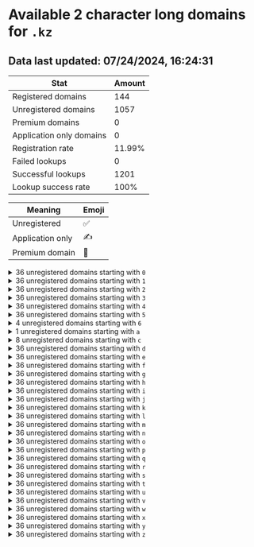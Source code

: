 # Available 2 character long domains for `.kz`

## Data last updated: 07/24/2024, 16:24:31

|Stat|Amount|
|--|--|
|Registered domains|144|
|Unregistered domains|1057|
|Premium domains|0|
|Application only domains|0|
|Registration rate|11.99%|
|Failed lookups|0|
|Successful lookups|1201|
|Lookup success rate|100%|


|Meaning|Emoji|
|--|--|
|Unregistered|:white_check_mark:|
|Application only|:writing_hand:|
|Premium domain|:gem:|

<details>
<summary>36 unregistered domains starting with <bold><code>0</code></bold></summary>

|Type|Domain|
|--|--|
|:white_check_mark:|`00.kz`|
|:white_check_mark:|`01.kz`|
|:white_check_mark:|`02.kz`|
|:white_check_mark:|`03.kz`|
|:white_check_mark:|`04.kz`|
|:white_check_mark:|`05.kz`|
|:white_check_mark:|`06.kz`|
|:white_check_mark:|`07.kz`|
|:white_check_mark:|`08.kz`|
|:white_check_mark:|`09.kz`|
|:white_check_mark:|`0a.kz`|
|:white_check_mark:|`0b.kz`|
|:white_check_mark:|`0c.kz`|
|:white_check_mark:|`0d.kz`|
|:white_check_mark:|`0e.kz`|
|:white_check_mark:|`0f.kz`|
|:white_check_mark:|`0g.kz`|
|:white_check_mark:|`0h.kz`|
|:white_check_mark:|`0i.kz`|
|:white_check_mark:|`0j.kz`|
|:white_check_mark:|`0k.kz`|
|:white_check_mark:|`0l.kz`|
|:white_check_mark:|`0m.kz`|
|:white_check_mark:|`0n.kz`|
|:white_check_mark:|`0o.kz`|
|:white_check_mark:|`0p.kz`|
|:white_check_mark:|`0q.kz`|
|:white_check_mark:|`0r.kz`|
|:white_check_mark:|`0s.kz`|
|:white_check_mark:|`0t.kz`|
|:white_check_mark:|`0u.kz`|
|:white_check_mark:|`0v.kz`|
|:white_check_mark:|`0w.kz`|
|:white_check_mark:|`0x.kz`|
|:white_check_mark:|`0y.kz`|
|:white_check_mark:|`0z.kz`|
</details>
<details>
<summary>36 unregistered domains starting with <bold><code>1</code></bold></summary>

|Type|Domain|
|--|--|
|:white_check_mark:|`10.kz`|
|:white_check_mark:|`11.kz`|
|:white_check_mark:|`12.kz`|
|:white_check_mark:|`13.kz`|
|:white_check_mark:|`14.kz`|
|:white_check_mark:|`15.kz`|
|:white_check_mark:|`16.kz`|
|:white_check_mark:|`17.kz`|
|:white_check_mark:|`18.kz`|
|:white_check_mark:|`19.kz`|
|:white_check_mark:|`1a.kz`|
|:white_check_mark:|`1b.kz`|
|:white_check_mark:|`1c.kz`|
|:white_check_mark:|`1d.kz`|
|:white_check_mark:|`1e.kz`|
|:white_check_mark:|`1f.kz`|
|:white_check_mark:|`1g.kz`|
|:white_check_mark:|`1h.kz`|
|:white_check_mark:|`1i.kz`|
|:white_check_mark:|`1j.kz`|
|:white_check_mark:|`1k.kz`|
|:white_check_mark:|`1l.kz`|
|:white_check_mark:|`1m.kz`|
|:white_check_mark:|`1n.kz`|
|:white_check_mark:|`1o.kz`|
|:white_check_mark:|`1p.kz`|
|:white_check_mark:|`1q.kz`|
|:white_check_mark:|`1r.kz`|
|:white_check_mark:|`1s.kz`|
|:white_check_mark:|`1t.kz`|
|:white_check_mark:|`1u.kz`|
|:white_check_mark:|`1v.kz`|
|:white_check_mark:|`1w.kz`|
|:white_check_mark:|`1x.kz`|
|:white_check_mark:|`1y.kz`|
|:white_check_mark:|`1z.kz`|
</details>
<details>
<summary>36 unregistered domains starting with <bold><code>2</code></bold></summary>

|Type|Domain|
|--|--|
|:white_check_mark:|`20.kz`|
|:white_check_mark:|`21.kz`|
|:white_check_mark:|`22.kz`|
|:white_check_mark:|`23.kz`|
|:white_check_mark:|`24.kz`|
|:white_check_mark:|`25.kz`|
|:white_check_mark:|`26.kz`|
|:white_check_mark:|`27.kz`|
|:white_check_mark:|`28.kz`|
|:white_check_mark:|`29.kz`|
|:white_check_mark:|`2a.kz`|
|:white_check_mark:|`2b.kz`|
|:white_check_mark:|`2c.kz`|
|:white_check_mark:|`2d.kz`|
|:white_check_mark:|`2e.kz`|
|:white_check_mark:|`2f.kz`|
|:white_check_mark:|`2g.kz`|
|:white_check_mark:|`2h.kz`|
|:white_check_mark:|`2i.kz`|
|:white_check_mark:|`2j.kz`|
|:white_check_mark:|`2k.kz`|
|:white_check_mark:|`2l.kz`|
|:white_check_mark:|`2m.kz`|
|:white_check_mark:|`2n.kz`|
|:white_check_mark:|`2o.kz`|
|:white_check_mark:|`2p.kz`|
|:white_check_mark:|`2q.kz`|
|:white_check_mark:|`2r.kz`|
|:white_check_mark:|`2s.kz`|
|:white_check_mark:|`2t.kz`|
|:white_check_mark:|`2u.kz`|
|:white_check_mark:|`2v.kz`|
|:white_check_mark:|`2w.kz`|
|:white_check_mark:|`2x.kz`|
|:white_check_mark:|`2y.kz`|
|:white_check_mark:|`2z.kz`|
</details>
<details>
<summary>36 unregistered domains starting with <bold><code>3</code></bold></summary>

|Type|Domain|
|--|--|
|:white_check_mark:|`30.kz`|
|:white_check_mark:|`31.kz`|
|:white_check_mark:|`32.kz`|
|:white_check_mark:|`33.kz`|
|:white_check_mark:|`34.kz`|
|:white_check_mark:|`35.kz`|
|:white_check_mark:|`36.kz`|
|:white_check_mark:|`37.kz`|
|:white_check_mark:|`38.kz`|
|:white_check_mark:|`39.kz`|
|:white_check_mark:|`3a.kz`|
|:white_check_mark:|`3b.kz`|
|:white_check_mark:|`3c.kz`|
|:white_check_mark:|`3d.kz`|
|:white_check_mark:|`3e.kz`|
|:white_check_mark:|`3f.kz`|
|:white_check_mark:|`3g.kz`|
|:white_check_mark:|`3h.kz`|
|:white_check_mark:|`3i.kz`|
|:white_check_mark:|`3j.kz`|
|:white_check_mark:|`3k.kz`|
|:white_check_mark:|`3l.kz`|
|:white_check_mark:|`3m.kz`|
|:white_check_mark:|`3n.kz`|
|:white_check_mark:|`3o.kz`|
|:white_check_mark:|`3p.kz`|
|:white_check_mark:|`3q.kz`|
|:white_check_mark:|`3r.kz`|
|:white_check_mark:|`3s.kz`|
|:white_check_mark:|`3t.kz`|
|:white_check_mark:|`3u.kz`|
|:white_check_mark:|`3v.kz`|
|:white_check_mark:|`3w.kz`|
|:white_check_mark:|`3x.kz`|
|:white_check_mark:|`3y.kz`|
|:white_check_mark:|`3z.kz`|
</details>
<details>
<summary>36 unregistered domains starting with <bold><code>4</code></bold></summary>

|Type|Domain|
|--|--|
|:white_check_mark:|`40.kz`|
|:white_check_mark:|`41.kz`|
|:white_check_mark:|`42.kz`|
|:white_check_mark:|`43.kz`|
|:white_check_mark:|`44.kz`|
|:white_check_mark:|`45.kz`|
|:white_check_mark:|`46.kz`|
|:white_check_mark:|`47.kz`|
|:white_check_mark:|`48.kz`|
|:white_check_mark:|`49.kz`|
|:white_check_mark:|`4a.kz`|
|:white_check_mark:|`4b.kz`|
|:white_check_mark:|`4c.kz`|
|:white_check_mark:|`4d.kz`|
|:white_check_mark:|`4e.kz`|
|:white_check_mark:|`4f.kz`|
|:white_check_mark:|`4g.kz`|
|:white_check_mark:|`4h.kz`|
|:white_check_mark:|`4i.kz`|
|:white_check_mark:|`4j.kz`|
|:white_check_mark:|`4k.kz`|
|:white_check_mark:|`4l.kz`|
|:white_check_mark:|`4m.kz`|
|:white_check_mark:|`4n.kz`|
|:white_check_mark:|`4o.kz`|
|:white_check_mark:|`4p.kz`|
|:white_check_mark:|`4q.kz`|
|:white_check_mark:|`4r.kz`|
|:white_check_mark:|`4s.kz`|
|:white_check_mark:|`4t.kz`|
|:white_check_mark:|`4u.kz`|
|:white_check_mark:|`4v.kz`|
|:white_check_mark:|`4w.kz`|
|:white_check_mark:|`4x.kz`|
|:white_check_mark:|`4y.kz`|
|:white_check_mark:|`4z.kz`|
</details>
<details>
<summary>36 unregistered domains starting with <bold><code>5</code></bold></summary>

|Type|Domain|
|--|--|
|:white_check_mark:|`50.kz`|
|:white_check_mark:|`51.kz`|
|:white_check_mark:|`52.kz`|
|:white_check_mark:|`53.kz`|
|:white_check_mark:|`54.kz`|
|:white_check_mark:|`55.kz`|
|:white_check_mark:|`56.kz`|
|:white_check_mark:|`57.kz`|
|:white_check_mark:|`58.kz`|
|:white_check_mark:|`59.kz`|
|:white_check_mark:|`5a.kz`|
|:white_check_mark:|`5b.kz`|
|:white_check_mark:|`5c.kz`|
|:white_check_mark:|`5d.kz`|
|:white_check_mark:|`5e.kz`|
|:white_check_mark:|`5f.kz`|
|:white_check_mark:|`5g.kz`|
|:white_check_mark:|`5h.kz`|
|:white_check_mark:|`5i.kz`|
|:white_check_mark:|`5j.kz`|
|:white_check_mark:|`5k.kz`|
|:white_check_mark:|`5l.kz`|
|:white_check_mark:|`5m.kz`|
|:white_check_mark:|`5n.kz`|
|:white_check_mark:|`5o.kz`|
|:white_check_mark:|`5p.kz`|
|:white_check_mark:|`5q.kz`|
|:white_check_mark:|`5r.kz`|
|:white_check_mark:|`5s.kz`|
|:white_check_mark:|`5t.kz`|
|:white_check_mark:|`5u.kz`|
|:white_check_mark:|`5v.kz`|
|:white_check_mark:|`5w.kz`|
|:white_check_mark:|`5x.kz`|
|:white_check_mark:|`5y.kz`|
|:white_check_mark:|`5z.kz`|
</details>
<details>
<summary>4 unregistered domains starting with <bold><code>6</code></bold></summary>

|Type|Domain|
|--|--|
|:white_check_mark:|`6a.kz`|
|:white_check_mark:|`6b.kz`|
|:white_check_mark:|`6c.kz`|
|:white_check_mark:|`6d.kz`|
</details>
<details>
<summary>1 unregistered domains starting with <bold><code>a</code></bold></summary>

|Type|Domain|
|--|--|
|:white_check_mark:|`af.kz`|
</details>
<details>
<summary>8 unregistered domains starting with <bold><code>c</code></bold></summary>

|Type|Domain|
|--|--|
|:white_check_mark:|`c2.kz`|
|:white_check_mark:|`c3.kz`|
|:white_check_mark:|`c4.kz`|
|:white_check_mark:|`c5.kz`|
|:white_check_mark:|`c6.kz`|
|:white_check_mark:|`c7.kz`|
|:white_check_mark:|`c8.kz`|
|:white_check_mark:|`c9.kz`|
</details>
<details>
<summary>36 unregistered domains starting with <bold><code>d</code></bold></summary>

|Type|Domain|
|--|--|
|:white_check_mark:|`d0.kz`|
|:white_check_mark:|`d1.kz`|
|:white_check_mark:|`d2.kz`|
|:white_check_mark:|`d3.kz`|
|:white_check_mark:|`d4.kz`|
|:white_check_mark:|`d5.kz`|
|:white_check_mark:|`d6.kz`|
|:white_check_mark:|`d7.kz`|
|:white_check_mark:|`d8.kz`|
|:white_check_mark:|`d9.kz`|
|:white_check_mark:|`da.kz`|
|:white_check_mark:|`db.kz`|
|:white_check_mark:|`dc.kz`|
|:white_check_mark:|`dd.kz`|
|:white_check_mark:|`de.kz`|
|:white_check_mark:|`df.kz`|
|:white_check_mark:|`dg.kz`|
|:white_check_mark:|`dh.kz`|
|:white_check_mark:|`di.kz`|
|:white_check_mark:|`dj.kz`|
|:white_check_mark:|`dk.kz`|
|:white_check_mark:|`dl.kz`|
|:white_check_mark:|`dm.kz`|
|:white_check_mark:|`dn.kz`|
|:white_check_mark:|`do.kz`|
|:white_check_mark:|`dp.kz`|
|:white_check_mark:|`dq.kz`|
|:white_check_mark:|`dr.kz`|
|:white_check_mark:|`ds.kz`|
|:white_check_mark:|`dt.kz`|
|:white_check_mark:|`du.kz`|
|:white_check_mark:|`dv.kz`|
|:white_check_mark:|`dw.kz`|
|:white_check_mark:|`dx.kz`|
|:white_check_mark:|`dy.kz`|
|:white_check_mark:|`dz.kz`|
</details>
<details>
<summary>36 unregistered domains starting with <bold><code>e</code></bold></summary>

|Type|Domain|
|--|--|
|:white_check_mark:|`e0.kz`|
|:white_check_mark:|`e1.kz`|
|:white_check_mark:|`e2.kz`|
|:white_check_mark:|`e3.kz`|
|:white_check_mark:|`e4.kz`|
|:white_check_mark:|`e5.kz`|
|:white_check_mark:|`e6.kz`|
|:white_check_mark:|`e7.kz`|
|:white_check_mark:|`e8.kz`|
|:white_check_mark:|`e9.kz`|
|:white_check_mark:|`ea.kz`|
|:white_check_mark:|`eb.kz`|
|:white_check_mark:|`ec.kz`|
|:white_check_mark:|`ed.kz`|
|:white_check_mark:|`ee.kz`|
|:white_check_mark:|`ef.kz`|
|:white_check_mark:|`eg.kz`|
|:white_check_mark:|`eh.kz`|
|:white_check_mark:|`ei.kz`|
|:white_check_mark:|`ej.kz`|
|:white_check_mark:|`ek.kz`|
|:white_check_mark:|`el.kz`|
|:white_check_mark:|`em.kz`|
|:white_check_mark:|`en.kz`|
|:white_check_mark:|`eo.kz`|
|:white_check_mark:|`ep.kz`|
|:white_check_mark:|`eq.kz`|
|:white_check_mark:|`er.kz`|
|:white_check_mark:|`es.kz`|
|:white_check_mark:|`et.kz`|
|:white_check_mark:|`eu.kz`|
|:white_check_mark:|`ev.kz`|
|:white_check_mark:|`ew.kz`|
|:white_check_mark:|`ex.kz`|
|:white_check_mark:|`ey.kz`|
|:white_check_mark:|`ez.kz`|
</details>
<details>
<summary>36 unregistered domains starting with <bold><code>f</code></bold></summary>

|Type|Domain|
|--|--|
|:white_check_mark:|`f0.kz`|
|:white_check_mark:|`f1.kz`|
|:white_check_mark:|`f2.kz`|
|:white_check_mark:|`f3.kz`|
|:white_check_mark:|`f4.kz`|
|:white_check_mark:|`f5.kz`|
|:white_check_mark:|`f6.kz`|
|:white_check_mark:|`f7.kz`|
|:white_check_mark:|`f8.kz`|
|:white_check_mark:|`f9.kz`|
|:white_check_mark:|`fa.kz`|
|:white_check_mark:|`fb.kz`|
|:white_check_mark:|`fc.kz`|
|:white_check_mark:|`fd.kz`|
|:white_check_mark:|`fe.kz`|
|:white_check_mark:|`ff.kz`|
|:white_check_mark:|`fg.kz`|
|:white_check_mark:|`fh.kz`|
|:white_check_mark:|`fi.kz`|
|:white_check_mark:|`fj.kz`|
|:white_check_mark:|`fk.kz`|
|:white_check_mark:|`fl.kz`|
|:white_check_mark:|`fm.kz`|
|:white_check_mark:|`fn.kz`|
|:white_check_mark:|`fo.kz`|
|:white_check_mark:|`fp.kz`|
|:white_check_mark:|`fq.kz`|
|:white_check_mark:|`fr.kz`|
|:white_check_mark:|`fs.kz`|
|:white_check_mark:|`ft.kz`|
|:white_check_mark:|`fu.kz`|
|:white_check_mark:|`fv.kz`|
|:white_check_mark:|`fw.kz`|
|:white_check_mark:|`fx.kz`|
|:white_check_mark:|`fy.kz`|
|:white_check_mark:|`fz.kz`|
</details>
<details>
<summary>36 unregistered domains starting with <bold><code>g</code></bold></summary>

|Type|Domain|
|--|--|
|:white_check_mark:|`g0.kz`|
|:white_check_mark:|`g1.kz`|
|:white_check_mark:|`g2.kz`|
|:white_check_mark:|`g3.kz`|
|:white_check_mark:|`g4.kz`|
|:white_check_mark:|`g5.kz`|
|:white_check_mark:|`g6.kz`|
|:white_check_mark:|`g7.kz`|
|:white_check_mark:|`g8.kz`|
|:white_check_mark:|`g9.kz`|
|:white_check_mark:|`ga.kz`|
|:white_check_mark:|`gb.kz`|
|:white_check_mark:|`gc.kz`|
|:white_check_mark:|`gd.kz`|
|:white_check_mark:|`ge.kz`|
|:white_check_mark:|`gf.kz`|
|:white_check_mark:|`gg.kz`|
|:white_check_mark:|`gh.kz`|
|:white_check_mark:|`gi.kz`|
|:white_check_mark:|`gj.kz`|
|:white_check_mark:|`gk.kz`|
|:white_check_mark:|`gl.kz`|
|:white_check_mark:|`gm.kz`|
|:white_check_mark:|`gn.kz`|
|:white_check_mark:|`go.kz`|
|:white_check_mark:|`gp.kz`|
|:white_check_mark:|`gq.kz`|
|:white_check_mark:|`gr.kz`|
|:white_check_mark:|`gs.kz`|
|:white_check_mark:|`gt.kz`|
|:white_check_mark:|`gu.kz`|
|:white_check_mark:|`gv.kz`|
|:white_check_mark:|`gw.kz`|
|:white_check_mark:|`gx.kz`|
|:white_check_mark:|`gy.kz`|
|:white_check_mark:|`gz.kz`|
</details>
<details>
<summary>36 unregistered domains starting with <bold><code>h</code></bold></summary>

|Type|Domain|
|--|--|
|:white_check_mark:|`h0.kz`|
|:white_check_mark:|`h1.kz`|
|:white_check_mark:|`h2.kz`|
|:white_check_mark:|`h3.kz`|
|:white_check_mark:|`h4.kz`|
|:white_check_mark:|`h5.kz`|
|:white_check_mark:|`h6.kz`|
|:white_check_mark:|`h7.kz`|
|:white_check_mark:|`h8.kz`|
|:white_check_mark:|`h9.kz`|
|:white_check_mark:|`ha.kz`|
|:white_check_mark:|`hb.kz`|
|:white_check_mark:|`hc.kz`|
|:white_check_mark:|`hd.kz`|
|:white_check_mark:|`he.kz`|
|:white_check_mark:|`hf.kz`|
|:white_check_mark:|`hg.kz`|
|:white_check_mark:|`hh.kz`|
|:white_check_mark:|`hi.kz`|
|:white_check_mark:|`hj.kz`|
|:white_check_mark:|`hk.kz`|
|:white_check_mark:|`hl.kz`|
|:white_check_mark:|`hm.kz`|
|:white_check_mark:|`hn.kz`|
|:white_check_mark:|`ho.kz`|
|:white_check_mark:|`hp.kz`|
|:white_check_mark:|`hq.kz`|
|:white_check_mark:|`hr.kz`|
|:white_check_mark:|`hs.kz`|
|:white_check_mark:|`ht.kz`|
|:white_check_mark:|`hu.kz`|
|:white_check_mark:|`hv.kz`|
|:white_check_mark:|`hw.kz`|
|:white_check_mark:|`hx.kz`|
|:white_check_mark:|`hy.kz`|
|:white_check_mark:|`hz.kz`|
</details>
<details>
<summary>36 unregistered domains starting with <bold><code>i</code></bold></summary>

|Type|Domain|
|--|--|
|:white_check_mark:|`i0.kz`|
|:white_check_mark:|`i1.kz`|
|:white_check_mark:|`i2.kz`|
|:white_check_mark:|`i3.kz`|
|:white_check_mark:|`i4.kz`|
|:white_check_mark:|`i5.kz`|
|:white_check_mark:|`i6.kz`|
|:white_check_mark:|`i7.kz`|
|:white_check_mark:|`i8.kz`|
|:white_check_mark:|`i9.kz`|
|:white_check_mark:|`ia.kz`|
|:white_check_mark:|`ib.kz`|
|:white_check_mark:|`ic.kz`|
|:white_check_mark:|`id.kz`|
|:white_check_mark:|`ie.kz`|
|:white_check_mark:|`if.kz`|
|:white_check_mark:|`ig.kz`|
|:white_check_mark:|`ih.kz`|
|:white_check_mark:|`ii.kz`|
|:white_check_mark:|`ij.kz`|
|:white_check_mark:|`ik.kz`|
|:white_check_mark:|`il.kz`|
|:white_check_mark:|`im.kz`|
|:white_check_mark:|`in.kz`|
|:white_check_mark:|`io.kz`|
|:white_check_mark:|`ip.kz`|
|:white_check_mark:|`iq.kz`|
|:white_check_mark:|`ir.kz`|
|:white_check_mark:|`is.kz`|
|:white_check_mark:|`it.kz`|
|:white_check_mark:|`iu.kz`|
|:white_check_mark:|`iv.kz`|
|:white_check_mark:|`iw.kz`|
|:white_check_mark:|`ix.kz`|
|:white_check_mark:|`iy.kz`|
|:white_check_mark:|`iz.kz`|
</details>
<details>
<summary>36 unregistered domains starting with <bold><code>j</code></bold></summary>

|Type|Domain|
|--|--|
|:white_check_mark:|`j0.kz`|
|:white_check_mark:|`j1.kz`|
|:white_check_mark:|`j2.kz`|
|:white_check_mark:|`j3.kz`|
|:white_check_mark:|`j4.kz`|
|:white_check_mark:|`j5.kz`|
|:white_check_mark:|`j6.kz`|
|:white_check_mark:|`j7.kz`|
|:white_check_mark:|`j8.kz`|
|:white_check_mark:|`j9.kz`|
|:white_check_mark:|`ja.kz`|
|:white_check_mark:|`jb.kz`|
|:white_check_mark:|`jc.kz`|
|:white_check_mark:|`jd.kz`|
|:white_check_mark:|`je.kz`|
|:white_check_mark:|`jf.kz`|
|:white_check_mark:|`jg.kz`|
|:white_check_mark:|`jh.kz`|
|:white_check_mark:|`ji.kz`|
|:white_check_mark:|`jj.kz`|
|:white_check_mark:|`jk.kz`|
|:white_check_mark:|`jl.kz`|
|:white_check_mark:|`jm.kz`|
|:white_check_mark:|`jn.kz`|
|:white_check_mark:|`jo.kz`|
|:white_check_mark:|`jp.kz`|
|:white_check_mark:|`jq.kz`|
|:white_check_mark:|`jr.kz`|
|:white_check_mark:|`js.kz`|
|:white_check_mark:|`jt.kz`|
|:white_check_mark:|`ju.kz`|
|:white_check_mark:|`jv.kz`|
|:white_check_mark:|`jw.kz`|
|:white_check_mark:|`jx.kz`|
|:white_check_mark:|`jy.kz`|
|:white_check_mark:|`jz.kz`|
</details>
<details>
<summary>36 unregistered domains starting with <bold><code>k</code></bold></summary>

|Type|Domain|
|--|--|
|:white_check_mark:|`k0.kz`|
|:white_check_mark:|`k1.kz`|
|:white_check_mark:|`k2.kz`|
|:white_check_mark:|`k3.kz`|
|:white_check_mark:|`k4.kz`|
|:white_check_mark:|`k5.kz`|
|:white_check_mark:|`k6.kz`|
|:white_check_mark:|`k7.kz`|
|:white_check_mark:|`k8.kz`|
|:white_check_mark:|`k9.kz`|
|:white_check_mark:|`ka.kz`|
|:white_check_mark:|`kb.kz`|
|:white_check_mark:|`kc.kz`|
|:white_check_mark:|`kd.kz`|
|:white_check_mark:|`ke.kz`|
|:white_check_mark:|`kf.kz`|
|:white_check_mark:|`kg.kz`|
|:white_check_mark:|`kh.kz`|
|:white_check_mark:|`ki.kz`|
|:white_check_mark:|`kj.kz`|
|:white_check_mark:|`kk.kz`|
|:white_check_mark:|`kl.kz`|
|:white_check_mark:|`km.kz`|
|:white_check_mark:|`kn.kz`|
|:white_check_mark:|`ko.kz`|
|:white_check_mark:|`kp.kz`|
|:white_check_mark:|`kq.kz`|
|:white_check_mark:|`kr.kz`|
|:white_check_mark:|`ks.kz`|
|:white_check_mark:|`kt.kz`|
|:white_check_mark:|`ku.kz`|
|:white_check_mark:|`kv.kz`|
|:white_check_mark:|`kw.kz`|
|:white_check_mark:|`kx.kz`|
|:white_check_mark:|`ky.kz`|
|:white_check_mark:|`kz.kz`|
</details>
<details>
<summary>36 unregistered domains starting with <bold><code>l</code></bold></summary>

|Type|Domain|
|--|--|
|:white_check_mark:|`l0.kz`|
|:white_check_mark:|`l1.kz`|
|:white_check_mark:|`l2.kz`|
|:white_check_mark:|`l3.kz`|
|:white_check_mark:|`l4.kz`|
|:white_check_mark:|`l5.kz`|
|:white_check_mark:|`l6.kz`|
|:white_check_mark:|`l7.kz`|
|:white_check_mark:|`l8.kz`|
|:white_check_mark:|`l9.kz`|
|:white_check_mark:|`la.kz`|
|:white_check_mark:|`lb.kz`|
|:white_check_mark:|`lc.kz`|
|:white_check_mark:|`ld.kz`|
|:white_check_mark:|`le.kz`|
|:white_check_mark:|`lf.kz`|
|:white_check_mark:|`lg.kz`|
|:white_check_mark:|`lh.kz`|
|:white_check_mark:|`li.kz`|
|:white_check_mark:|`lj.kz`|
|:white_check_mark:|`lk.kz`|
|:white_check_mark:|`ll.kz`|
|:white_check_mark:|`lm.kz`|
|:white_check_mark:|`ln.kz`|
|:white_check_mark:|`lo.kz`|
|:white_check_mark:|`lp.kz`|
|:white_check_mark:|`lq.kz`|
|:white_check_mark:|`lr.kz`|
|:white_check_mark:|`ls.kz`|
|:white_check_mark:|`lt.kz`|
|:white_check_mark:|`lu.kz`|
|:white_check_mark:|`lv.kz`|
|:white_check_mark:|`lw.kz`|
|:white_check_mark:|`lx.kz`|
|:white_check_mark:|`ly.kz`|
|:white_check_mark:|`lz.kz`|
</details>
<details>
<summary>36 unregistered domains starting with <bold><code>m</code></bold></summary>

|Type|Domain|
|--|--|
|:white_check_mark:|`m0.kz`|
|:white_check_mark:|`m1.kz`|
|:white_check_mark:|`m2.kz`|
|:white_check_mark:|`m3.kz`|
|:white_check_mark:|`m4.kz`|
|:white_check_mark:|`m5.kz`|
|:white_check_mark:|`m6.kz`|
|:white_check_mark:|`m7.kz`|
|:white_check_mark:|`m8.kz`|
|:white_check_mark:|`m9.kz`|
|:white_check_mark:|`ma.kz`|
|:white_check_mark:|`mb.kz`|
|:white_check_mark:|`mc.kz`|
|:white_check_mark:|`md.kz`|
|:white_check_mark:|`me.kz`|
|:white_check_mark:|`mf.kz`|
|:white_check_mark:|`mg.kz`|
|:white_check_mark:|`mh.kz`|
|:white_check_mark:|`mi.kz`|
|:white_check_mark:|`mj.kz`|
|:white_check_mark:|`mk.kz`|
|:white_check_mark:|`ml.kz`|
|:white_check_mark:|`mm.kz`|
|:white_check_mark:|`mn.kz`|
|:white_check_mark:|`mo.kz`|
|:white_check_mark:|`mp.kz`|
|:white_check_mark:|`mq.kz`|
|:white_check_mark:|`mr.kz`|
|:white_check_mark:|`ms.kz`|
|:white_check_mark:|`mt.kz`|
|:white_check_mark:|`mu.kz`|
|:white_check_mark:|`mv.kz`|
|:white_check_mark:|`mw.kz`|
|:white_check_mark:|`mx.kz`|
|:white_check_mark:|`my.kz`|
|:white_check_mark:|`mz.kz`|
</details>
<details>
<summary>36 unregistered domains starting with <bold><code>n</code></bold></summary>

|Type|Domain|
|--|--|
|:white_check_mark:|`n0.kz`|
|:white_check_mark:|`n1.kz`|
|:white_check_mark:|`n2.kz`|
|:white_check_mark:|`n3.kz`|
|:white_check_mark:|`n4.kz`|
|:white_check_mark:|`n5.kz`|
|:white_check_mark:|`n6.kz`|
|:white_check_mark:|`n7.kz`|
|:white_check_mark:|`n8.kz`|
|:white_check_mark:|`n9.kz`|
|:white_check_mark:|`na.kz`|
|:white_check_mark:|`nb.kz`|
|:white_check_mark:|`nc.kz`|
|:white_check_mark:|`nd.kz`|
|:white_check_mark:|`ne.kz`|
|:white_check_mark:|`nf.kz`|
|:white_check_mark:|`ng.kz`|
|:white_check_mark:|`nh.kz`|
|:white_check_mark:|`ni.kz`|
|:white_check_mark:|`nj.kz`|
|:white_check_mark:|`nk.kz`|
|:white_check_mark:|`nl.kz`|
|:white_check_mark:|`nm.kz`|
|:white_check_mark:|`nn.kz`|
|:white_check_mark:|`no.kz`|
|:white_check_mark:|`np.kz`|
|:white_check_mark:|`nq.kz`|
|:white_check_mark:|`nr.kz`|
|:white_check_mark:|`ns.kz`|
|:white_check_mark:|`nt.kz`|
|:white_check_mark:|`nu.kz`|
|:white_check_mark:|`nv.kz`|
|:white_check_mark:|`nw.kz`|
|:white_check_mark:|`nx.kz`|
|:white_check_mark:|`ny.kz`|
|:white_check_mark:|`nz.kz`|
</details>
<details>
<summary>36 unregistered domains starting with <bold><code>o</code></bold></summary>

|Type|Domain|
|--|--|
|:white_check_mark:|`o0.kz`|
|:white_check_mark:|`o1.kz`|
|:white_check_mark:|`o2.kz`|
|:white_check_mark:|`o3.kz`|
|:white_check_mark:|`o4.kz`|
|:white_check_mark:|`o5.kz`|
|:white_check_mark:|`o6.kz`|
|:white_check_mark:|`o7.kz`|
|:white_check_mark:|`o8.kz`|
|:white_check_mark:|`o9.kz`|
|:white_check_mark:|`oa.kz`|
|:white_check_mark:|`ob.kz`|
|:white_check_mark:|`oc.kz`|
|:white_check_mark:|`od.kz`|
|:white_check_mark:|`oe.kz`|
|:white_check_mark:|`of.kz`|
|:white_check_mark:|`og.kz`|
|:white_check_mark:|`oh.kz`|
|:white_check_mark:|`oi.kz`|
|:white_check_mark:|`oj.kz`|
|:white_check_mark:|`ok.kz`|
|:white_check_mark:|`ol.kz`|
|:white_check_mark:|`om.kz`|
|:white_check_mark:|`on.kz`|
|:white_check_mark:|`oo.kz`|
|:white_check_mark:|`op.kz`|
|:white_check_mark:|`oq.kz`|
|:white_check_mark:|`or.kz`|
|:white_check_mark:|`os.kz`|
|:white_check_mark:|`ot.kz`|
|:white_check_mark:|`ou.kz`|
|:white_check_mark:|`ov.kz`|
|:white_check_mark:|`ow.kz`|
|:white_check_mark:|`ox.kz`|
|:white_check_mark:|`oy.kz`|
|:white_check_mark:|`oz.kz`|
</details>
<details>
<summary>36 unregistered domains starting with <bold><code>p</code></bold></summary>

|Type|Domain|
|--|--|
|:white_check_mark:|`p0.kz`|
|:white_check_mark:|`p1.kz`|
|:white_check_mark:|`p2.kz`|
|:white_check_mark:|`p3.kz`|
|:white_check_mark:|`p4.kz`|
|:white_check_mark:|`p5.kz`|
|:white_check_mark:|`p6.kz`|
|:white_check_mark:|`p7.kz`|
|:white_check_mark:|`p8.kz`|
|:white_check_mark:|`p9.kz`|
|:white_check_mark:|`pa.kz`|
|:white_check_mark:|`pb.kz`|
|:white_check_mark:|`pc.kz`|
|:white_check_mark:|`pd.kz`|
|:white_check_mark:|`pe.kz`|
|:white_check_mark:|`pf.kz`|
|:white_check_mark:|`pg.kz`|
|:white_check_mark:|`ph.kz`|
|:white_check_mark:|`pi.kz`|
|:white_check_mark:|`pj.kz`|
|:white_check_mark:|`pk.kz`|
|:white_check_mark:|`pl.kz`|
|:white_check_mark:|`pm.kz`|
|:white_check_mark:|`pn.kz`|
|:white_check_mark:|`po.kz`|
|:white_check_mark:|`pp.kz`|
|:white_check_mark:|`pq.kz`|
|:white_check_mark:|`pr.kz`|
|:white_check_mark:|`ps.kz`|
|:white_check_mark:|`pt.kz`|
|:white_check_mark:|`pu.kz`|
|:white_check_mark:|`pv.kz`|
|:white_check_mark:|`pw.kz`|
|:white_check_mark:|`px.kz`|
|:white_check_mark:|`py.kz`|
|:white_check_mark:|`pz.kz`|
</details>
<details>
<summary>36 unregistered domains starting with <bold><code>q</code></bold></summary>

|Type|Domain|
|--|--|
|:white_check_mark:|`q0.kz`|
|:white_check_mark:|`q1.kz`|
|:white_check_mark:|`q2.kz`|
|:white_check_mark:|`q3.kz`|
|:white_check_mark:|`q4.kz`|
|:white_check_mark:|`q5.kz`|
|:white_check_mark:|`q6.kz`|
|:white_check_mark:|`q7.kz`|
|:white_check_mark:|`q8.kz`|
|:white_check_mark:|`q9.kz`|
|:white_check_mark:|`qa.kz`|
|:white_check_mark:|`qb.kz`|
|:white_check_mark:|`qc.kz`|
|:white_check_mark:|`qd.kz`|
|:white_check_mark:|`qe.kz`|
|:white_check_mark:|`qf.kz`|
|:white_check_mark:|`qg.kz`|
|:white_check_mark:|`qh.kz`|
|:white_check_mark:|`qi.kz`|
|:white_check_mark:|`qj.kz`|
|:white_check_mark:|`qk.kz`|
|:white_check_mark:|`ql.kz`|
|:white_check_mark:|`qm.kz`|
|:white_check_mark:|`qn.kz`|
|:white_check_mark:|`qo.kz`|
|:white_check_mark:|`qp.kz`|
|:white_check_mark:|`qq.kz`|
|:white_check_mark:|`qr.kz`|
|:white_check_mark:|`qs.kz`|
|:white_check_mark:|`qt.kz`|
|:white_check_mark:|`qu.kz`|
|:white_check_mark:|`qv.kz`|
|:white_check_mark:|`qw.kz`|
|:white_check_mark:|`qx.kz`|
|:white_check_mark:|`qy.kz`|
|:white_check_mark:|`qz.kz`|
</details>
<details>
<summary>36 unregistered domains starting with <bold><code>r</code></bold></summary>

|Type|Domain|
|--|--|
|:white_check_mark:|`r0.kz`|
|:white_check_mark:|`r1.kz`|
|:white_check_mark:|`r2.kz`|
|:white_check_mark:|`r3.kz`|
|:white_check_mark:|`r4.kz`|
|:white_check_mark:|`r5.kz`|
|:white_check_mark:|`r6.kz`|
|:white_check_mark:|`r7.kz`|
|:white_check_mark:|`r8.kz`|
|:white_check_mark:|`r9.kz`|
|:white_check_mark:|`ra.kz`|
|:white_check_mark:|`rb.kz`|
|:white_check_mark:|`rc.kz`|
|:white_check_mark:|`rd.kz`|
|:white_check_mark:|`re.kz`|
|:white_check_mark:|`rf.kz`|
|:white_check_mark:|`rg.kz`|
|:white_check_mark:|`rh.kz`|
|:white_check_mark:|`ri.kz`|
|:white_check_mark:|`rj.kz`|
|:white_check_mark:|`rk.kz`|
|:white_check_mark:|`rl.kz`|
|:white_check_mark:|`rm.kz`|
|:white_check_mark:|`rn.kz`|
|:white_check_mark:|`ro.kz`|
|:white_check_mark:|`rp.kz`|
|:white_check_mark:|`rq.kz`|
|:white_check_mark:|`rr.kz`|
|:white_check_mark:|`rs.kz`|
|:white_check_mark:|`rt.kz`|
|:white_check_mark:|`ru.kz`|
|:white_check_mark:|`rv.kz`|
|:white_check_mark:|`rw.kz`|
|:white_check_mark:|`rx.kz`|
|:white_check_mark:|`ry.kz`|
|:white_check_mark:|`rz.kz`|
</details>
<details>
<summary>36 unregistered domains starting with <bold><code>s</code></bold></summary>

|Type|Domain|
|--|--|
|:white_check_mark:|`s0.kz`|
|:white_check_mark:|`s1.kz`|
|:white_check_mark:|`s2.kz`|
|:white_check_mark:|`s3.kz`|
|:white_check_mark:|`s4.kz`|
|:white_check_mark:|`s5.kz`|
|:white_check_mark:|`s6.kz`|
|:white_check_mark:|`s7.kz`|
|:white_check_mark:|`s8.kz`|
|:white_check_mark:|`s9.kz`|
|:white_check_mark:|`sa.kz`|
|:white_check_mark:|`sb.kz`|
|:white_check_mark:|`sc.kz`|
|:white_check_mark:|`sd.kz`|
|:white_check_mark:|`se.kz`|
|:white_check_mark:|`sf.kz`|
|:white_check_mark:|`sg.kz`|
|:white_check_mark:|`sh.kz`|
|:white_check_mark:|`si.kz`|
|:white_check_mark:|`sj.kz`|
|:white_check_mark:|`sk.kz`|
|:white_check_mark:|`sl.kz`|
|:white_check_mark:|`sm.kz`|
|:white_check_mark:|`sn.kz`|
|:white_check_mark:|`so.kz`|
|:white_check_mark:|`sp.kz`|
|:white_check_mark:|`sq.kz`|
|:white_check_mark:|`sr.kz`|
|:white_check_mark:|`ss.kz`|
|:white_check_mark:|`st.kz`|
|:white_check_mark:|`su.kz`|
|:white_check_mark:|`sv.kz`|
|:white_check_mark:|`sw.kz`|
|:white_check_mark:|`sx.kz`|
|:white_check_mark:|`sy.kz`|
|:white_check_mark:|`sz.kz`|
</details>
<details>
<summary>36 unregistered domains starting with <bold><code>t</code></bold></summary>

|Type|Domain|
|--|--|
|:white_check_mark:|`t0.kz`|
|:white_check_mark:|`t1.kz`|
|:white_check_mark:|`t2.kz`|
|:white_check_mark:|`t3.kz`|
|:white_check_mark:|`t4.kz`|
|:white_check_mark:|`t5.kz`|
|:white_check_mark:|`t6.kz`|
|:white_check_mark:|`t7.kz`|
|:white_check_mark:|`t8.kz`|
|:white_check_mark:|`t9.kz`|
|:white_check_mark:|`ta.kz`|
|:white_check_mark:|`tb.kz`|
|:white_check_mark:|`tc.kz`|
|:white_check_mark:|`td.kz`|
|:white_check_mark:|`te.kz`|
|:white_check_mark:|`tf.kz`|
|:white_check_mark:|`tg.kz`|
|:white_check_mark:|`th.kz`|
|:white_check_mark:|`ti.kz`|
|:white_check_mark:|`tj.kz`|
|:white_check_mark:|`tk.kz`|
|:white_check_mark:|`tl.kz`|
|:white_check_mark:|`tm.kz`|
|:white_check_mark:|`tn.kz`|
|:white_check_mark:|`to.kz`|
|:white_check_mark:|`tp.kz`|
|:white_check_mark:|`tq.kz`|
|:white_check_mark:|`tr.kz`|
|:white_check_mark:|`ts.kz`|
|:white_check_mark:|`tt.kz`|
|:white_check_mark:|`tu.kz`|
|:white_check_mark:|`tv.kz`|
|:white_check_mark:|`tw.kz`|
|:white_check_mark:|`tx.kz`|
|:white_check_mark:|`ty.kz`|
|:white_check_mark:|`tz.kz`|
</details>
<details>
<summary>36 unregistered domains starting with <bold><code>u</code></bold></summary>

|Type|Domain|
|--|--|
|:white_check_mark:|`u0.kz`|
|:white_check_mark:|`u1.kz`|
|:white_check_mark:|`u2.kz`|
|:white_check_mark:|`u3.kz`|
|:white_check_mark:|`u4.kz`|
|:white_check_mark:|`u5.kz`|
|:white_check_mark:|`u6.kz`|
|:white_check_mark:|`u7.kz`|
|:white_check_mark:|`u8.kz`|
|:white_check_mark:|`u9.kz`|
|:white_check_mark:|`ua.kz`|
|:white_check_mark:|`ub.kz`|
|:white_check_mark:|`uc.kz`|
|:white_check_mark:|`ud.kz`|
|:white_check_mark:|`ue.kz`|
|:white_check_mark:|`uf.kz`|
|:white_check_mark:|`ug.kz`|
|:white_check_mark:|`uh.kz`|
|:white_check_mark:|`ui.kz`|
|:white_check_mark:|`uj.kz`|
|:white_check_mark:|`uk.kz`|
|:white_check_mark:|`ul.kz`|
|:white_check_mark:|`um.kz`|
|:white_check_mark:|`un.kz`|
|:white_check_mark:|`uo.kz`|
|:white_check_mark:|`up.kz`|
|:white_check_mark:|`uq.kz`|
|:white_check_mark:|`ur.kz`|
|:white_check_mark:|`us.kz`|
|:white_check_mark:|`ut.kz`|
|:white_check_mark:|`uu.kz`|
|:white_check_mark:|`uv.kz`|
|:white_check_mark:|`uw.kz`|
|:white_check_mark:|`ux.kz`|
|:white_check_mark:|`uy.kz`|
|:white_check_mark:|`uz.kz`|
</details>
<details>
<summary>36 unregistered domains starting with <bold><code>v</code></bold></summary>

|Type|Domain|
|--|--|
|:white_check_mark:|`v0.kz`|
|:white_check_mark:|`v1.kz`|
|:white_check_mark:|`v2.kz`|
|:white_check_mark:|`v3.kz`|
|:white_check_mark:|`v4.kz`|
|:white_check_mark:|`v5.kz`|
|:white_check_mark:|`v6.kz`|
|:white_check_mark:|`v7.kz`|
|:white_check_mark:|`v8.kz`|
|:white_check_mark:|`v9.kz`|
|:white_check_mark:|`va.kz`|
|:white_check_mark:|`vb.kz`|
|:white_check_mark:|`vc.kz`|
|:white_check_mark:|`vd.kz`|
|:white_check_mark:|`ve.kz`|
|:white_check_mark:|`vf.kz`|
|:white_check_mark:|`vg.kz`|
|:white_check_mark:|`vh.kz`|
|:white_check_mark:|`vi.kz`|
|:white_check_mark:|`vj.kz`|
|:white_check_mark:|`vk.kz`|
|:white_check_mark:|`vl.kz`|
|:white_check_mark:|`vm.kz`|
|:white_check_mark:|`vn.kz`|
|:white_check_mark:|`vo.kz`|
|:white_check_mark:|`vp.kz`|
|:white_check_mark:|`vq.kz`|
|:white_check_mark:|`vr.kz`|
|:white_check_mark:|`vs.kz`|
|:white_check_mark:|`vt.kz`|
|:white_check_mark:|`vu.kz`|
|:white_check_mark:|`vv.kz`|
|:white_check_mark:|`vw.kz`|
|:white_check_mark:|`vx.kz`|
|:white_check_mark:|`vy.kz`|
|:white_check_mark:|`vz.kz`|
</details>
<details>
<summary>36 unregistered domains starting with <bold><code>w</code></bold></summary>

|Type|Domain|
|--|--|
|:white_check_mark:|`w0.kz`|
|:white_check_mark:|`w1.kz`|
|:white_check_mark:|`w2.kz`|
|:white_check_mark:|`w3.kz`|
|:white_check_mark:|`w4.kz`|
|:white_check_mark:|`w5.kz`|
|:white_check_mark:|`w6.kz`|
|:white_check_mark:|`w7.kz`|
|:white_check_mark:|`w8.kz`|
|:white_check_mark:|`w9.kz`|
|:white_check_mark:|`wa.kz`|
|:white_check_mark:|`wb.kz`|
|:white_check_mark:|`wc.kz`|
|:white_check_mark:|`wd.kz`|
|:white_check_mark:|`we.kz`|
|:white_check_mark:|`wf.kz`|
|:white_check_mark:|`wg.kz`|
|:white_check_mark:|`wh.kz`|
|:white_check_mark:|`wi.kz`|
|:white_check_mark:|`wj.kz`|
|:white_check_mark:|`wk.kz`|
|:white_check_mark:|`wl.kz`|
|:white_check_mark:|`wm.kz`|
|:white_check_mark:|`wn.kz`|
|:white_check_mark:|`wo.kz`|
|:white_check_mark:|`wp.kz`|
|:white_check_mark:|`wq.kz`|
|:white_check_mark:|`wr.kz`|
|:white_check_mark:|`ws.kz`|
|:white_check_mark:|`wt.kz`|
|:white_check_mark:|`wu.kz`|
|:white_check_mark:|`wv.kz`|
|:white_check_mark:|`ww.kz`|
|:white_check_mark:|`wx.kz`|
|:white_check_mark:|`wy.kz`|
|:white_check_mark:|`wz.kz`|
</details>
<details>
<summary>36 unregistered domains starting with <bold><code>x</code></bold></summary>

|Type|Domain|
|--|--|
|:white_check_mark:|`x0.kz`|
|:white_check_mark:|`x1.kz`|
|:white_check_mark:|`x2.kz`|
|:white_check_mark:|`x3.kz`|
|:white_check_mark:|`x4.kz`|
|:white_check_mark:|`x5.kz`|
|:white_check_mark:|`x6.kz`|
|:white_check_mark:|`x7.kz`|
|:white_check_mark:|`x8.kz`|
|:white_check_mark:|`x9.kz`|
|:white_check_mark:|`xa.kz`|
|:white_check_mark:|`xb.kz`|
|:white_check_mark:|`xc.kz`|
|:white_check_mark:|`xd.kz`|
|:white_check_mark:|`xe.kz`|
|:white_check_mark:|`xf.kz`|
|:white_check_mark:|`xg.kz`|
|:white_check_mark:|`xh.kz`|
|:white_check_mark:|`xi.kz`|
|:white_check_mark:|`xj.kz`|
|:white_check_mark:|`xk.kz`|
|:white_check_mark:|`xl.kz`|
|:white_check_mark:|`xm.kz`|
|:white_check_mark:|`xn.kz`|
|:white_check_mark:|`xo.kz`|
|:white_check_mark:|`xp.kz`|
|:white_check_mark:|`xq.kz`|
|:white_check_mark:|`xr.kz`|
|:white_check_mark:|`xs.kz`|
|:white_check_mark:|`xt.kz`|
|:white_check_mark:|`xu.kz`|
|:white_check_mark:|`xv.kz`|
|:white_check_mark:|`xw.kz`|
|:white_check_mark:|`xx.kz`|
|:white_check_mark:|`xy.kz`|
|:white_check_mark:|`xz.kz`|
</details>
<details>
<summary>36 unregistered domains starting with <bold><code>y</code></bold></summary>

|Type|Domain|
|--|--|
|:white_check_mark:|`y0.kz`|
|:white_check_mark:|`y1.kz`|
|:white_check_mark:|`y2.kz`|
|:white_check_mark:|`y3.kz`|
|:white_check_mark:|`y4.kz`|
|:white_check_mark:|`y5.kz`|
|:white_check_mark:|`y6.kz`|
|:white_check_mark:|`y7.kz`|
|:white_check_mark:|`y8.kz`|
|:white_check_mark:|`y9.kz`|
|:white_check_mark:|`ya.kz`|
|:white_check_mark:|`yb.kz`|
|:white_check_mark:|`yc.kz`|
|:white_check_mark:|`yd.kz`|
|:white_check_mark:|`ye.kz`|
|:white_check_mark:|`yf.kz`|
|:white_check_mark:|`yg.kz`|
|:white_check_mark:|`yh.kz`|
|:white_check_mark:|`yi.kz`|
|:white_check_mark:|`yj.kz`|
|:white_check_mark:|`yk.kz`|
|:white_check_mark:|`yl.kz`|
|:white_check_mark:|`ym.kz`|
|:white_check_mark:|`yn.kz`|
|:white_check_mark:|`yo.kz`|
|:white_check_mark:|`yp.kz`|
|:white_check_mark:|`yq.kz`|
|:white_check_mark:|`yr.kz`|
|:white_check_mark:|`ys.kz`|
|:white_check_mark:|`yt.kz`|
|:white_check_mark:|`yu.kz`|
|:white_check_mark:|`yv.kz`|
|:white_check_mark:|`yw.kz`|
|:white_check_mark:|`yx.kz`|
|:white_check_mark:|`yy.kz`|
|:white_check_mark:|`yz.kz`|
</details>
<details>
<summary>36 unregistered domains starting with <bold><code>z</code></bold></summary>

|Type|Domain|
|--|--|
|:white_check_mark:|`z0.kz`|
|:white_check_mark:|`z1.kz`|
|:white_check_mark:|`z2.kz`|
|:white_check_mark:|`z3.kz`|
|:white_check_mark:|`z4.kz`|
|:white_check_mark:|`z5.kz`|
|:white_check_mark:|`z6.kz`|
|:white_check_mark:|`z7.kz`|
|:white_check_mark:|`z8.kz`|
|:white_check_mark:|`z9.kz`|
|:white_check_mark:|`za.kz`|
|:white_check_mark:|`zb.kz`|
|:white_check_mark:|`zc.kz`|
|:white_check_mark:|`zd.kz`|
|:white_check_mark:|`ze.kz`|
|:white_check_mark:|`zf.kz`|
|:white_check_mark:|`zg.kz`|
|:white_check_mark:|`zh.kz`|
|:white_check_mark:|`zi.kz`|
|:white_check_mark:|`zj.kz`|
|:white_check_mark:|`zk.kz`|
|:white_check_mark:|`zl.kz`|
|:white_check_mark:|`zm.kz`|
|:white_check_mark:|`zn.kz`|
|:white_check_mark:|`zo.kz`|
|:white_check_mark:|`zp.kz`|
|:white_check_mark:|`zq.kz`|
|:white_check_mark:|`zr.kz`|
|:white_check_mark:|`zs.kz`|
|:white_check_mark:|`zt.kz`|
|:white_check_mark:|`zu.kz`|
|:white_check_mark:|`zv.kz`|
|:white_check_mark:|`zw.kz`|
|:white_check_mark:|`zx.kz`|
|:white_check_mark:|`zy.kz`|
|:white_check_mark:|`zz.kz`|
</details>